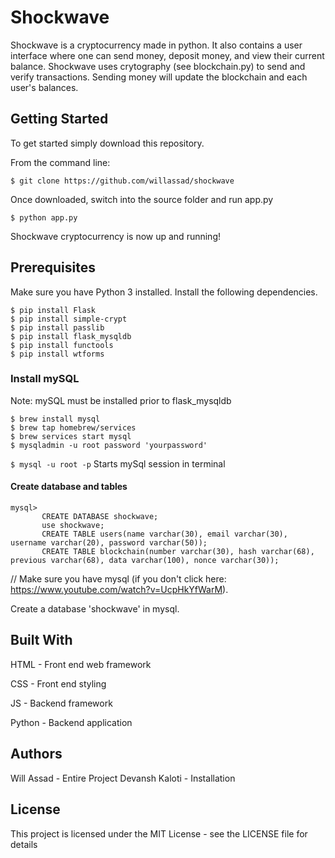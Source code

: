 # Shockwave
Shockwave is a cryptocurrency made in python. It also contains a user interface where one can send money, deposit money, and view their current balance. Shockwave uses crytography (see blockchain.py) to send and verify transactions. Sending money will update the blockchain and each user's balances.

## Getting Started
To get started simply download this repository.

From the command line:

```
$ git clone https://github.com/willassad/shockwave
```

Once downloaded, switch into the source folder and run app.py
```
$ python app.py
```
Shockwave cryptocurrency is now up and running!

## Prerequisites
Make sure you have Python 3 installed. Install the following dependencies.
```
$ pip install Flask
$ pip install simple-crypt
$ pip install passlib
$ pip install flask_mysqldb
$ pip install functools
$ pip install wtforms
```

### Install mySQL
Note: mySQL must be installed prior to flask_mysqldb
```
$ brew install mysql 
$ brew tap homebrew/services
$ brew services start mysql
$ mysqladmin -u root password 'yourpassword' 
```


```$ mysql -u root -p``` Starts mySql session in terminal

#### Create database and tables
``` 
mysql> 
       CREATE DATABASE shockwave;
       use shockwave;
       CREATE TABLE users(name varchar(30), email varchar(30), username varchar(20), password varchar(50));
       CREATE TABLE blockchain(number varchar(30), hash varchar(68), previous varchar(68), data varchar(100), nonce varchar(30));
```


// Make sure you have mysql (if you don't click here: https://www.youtube.com/watch?v=UcpHkYfWarM). 

Create a database 'shockwave' in mysql.


## Built With
HTML - Front end web framework

CSS - Front end styling

JS - Backend framework

Python - Backend application


## Authors
Will Assad - Entire Project
Devansh Kaloti - Installation

## License
This project is licensed under the MIT License - see the LICENSE file for details
